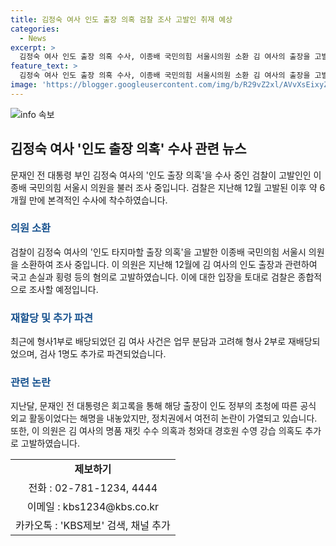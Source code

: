 ```yaml
---
title: 김정숙 여사 인도 출장 의혹 검찰 조사 고발인 취재 예상
categories:
  - News
excerpt: >
  김정숙 여사 인도 출장 의혹 수사, 이종배 국민의힘 서울시의원 소환 김 여사의 출장을 고발한 이종배 의원이 검찰 소환 조사를 받는다. 지난해 고발 이후 6개월 만에 본격 수사로 전환되었으며, 김 여사가 사실상 여행 목적으로 4억원을 편성한 의혹을 주장한다. 검찰은 해당 사건들을 종합적으로 조사할 예정이다. 관련하여 김 여사의 사안이 현 정치권에서 논란이 가열되고 있다.
feature_text: >
  김정숙 여사 인도 출장 의혹 수사, 이종배 국민의힘 서울시의원 소환 김 여사의 출장을 고발한 이종배 의원이 검찰 소환 조사를 받는다. 지난해 고발 이후 6개월 만에 본격 수사로 전환되었으며, 김 여사가 사실상 여행 목적으로 4억원을 편성한 의혹을 주장한다. 검찰은 해당 사건들을 종합적으로 조사할 예정이다. 관련하여 김 여사의 사안이 현 정치권에서 논란이 가열되고 있다.
image: 'https://blogger.googleusercontent.com/img/b/R29vZ2xl/AVvXsEixyZcFfHzMRdzZMjFBmAUKJYCLCGyLL1o632UiGVXcaFdKo_bkvkuCioo0uUKlGfBVcT3P84aROyZIXSBEx3Aw5nCQ3pTgDom1WDC4m8eifvWiAmWEEVb4x6G_l8C0QH225ldMjyaFvpxGEBGNO37VmDTDMHGhJPq73UglMfDca1-0aw/s1600/blogspot.png'
---
```


<p><img src="https://blogger.googleusercontent.com/img/b/R29vZ2xl/AVvXsEixyZcFfHzMRdzZMjFBmAUKJYCLCGyLL1o632UiGVXcaFdKo_bkvkuCioo0uUKlGfBVcT3P84aROyZIXSBEx3Aw5nCQ3pTgDom1WDC4m8eifvWiAmWEEVb4x6G_l8C0QH225ldMjyaFvpxGEBGNO37VmDTDMHGhJPq73UglMfDca1-0aw/s1600/blogspot.png" alt="info 속보" /></p>

<h2 data-ke-size="size26">김정숙 여사 '인도 출장 의혹' 수사 관련 뉴스</h2>

<p data-ke-size="size16">문재인 전 대통령 부인 김정숙 여사의 '인도 출장 의혹'을 수사 중인 검찰이 고발인인 이종배 국민의힘 서울시 의원을 불러 조사 중입니다. 검찰은 지난해 12월 고발된 이후 약 6개월 만에 본격적인 수사에 착수하였습니다.</p>

<h3><b><span style="color: #1a5490;">의원 소환</span></b></h3>

<p data-ke-size="size16">검찰이 김정숙 여사의 '인도 타지마할 출장 의혹'을 고발한 이종배 국민의힘 서울시 의원을 소환하여 조사 중입니다. 이 의원은 지난해 12월에 김 여사의 인도 출장과 관련하여 국고 손실과 횡령 등의 혐의로 고발하였습니다. 이에 대한 입장을 토대로 검찰은 종합적으로 조사할 예정입니다.</p>

<h3><b><span style="color: #1a5490;">재할당 및 추가 파견</span></b></h3>

<p data-ke-size="size16">최근에 형사1부로 배당되었던 김 여사 사건은 업무 분담과 고려해 형사 2부로 재배당되었으며, 검사 1명도 추가로 파견되었습니다.</p>

<h3><b><span style="color: #1a5490;">관련 논란</span></b></h3>

<p data-ke-size="size16">지난달, 문재인 전 대통령은 회고록을 통해 해당 출장이 인도 정부의 초청에 따른 공식 외교 활동이었다는 해명을 내놓았지만, 정치권에서 여전히 논란이 가열되고 있습니다. 또한, 이 의원은 김 여사의 명품 재킷 수수 의혹과 청와대 경호원 수영 강습 의혹도 추가로 고발하였습니다.</p>

<table>
    <tbody>
        <tr>
            <td style="text-align: center; height: 17px;"><b>제보하기</b></td>
        </tr>
        <tr>
            <td style="text-align: center; height: 17px;">전화 : 02-781-1234, 4444</td>
        </tr>
        <tr>
            <td style="text-align: center; height: 17px;">이메일 : kbs1234@kbs.co.kr</td>
        </tr>
        <tr>
            <td style="text-align: center; height: 17px;">카카오톡 : 'KBS제보' 검색, 채널 추가</td>
        </tr>
    </tbody>
</table>

